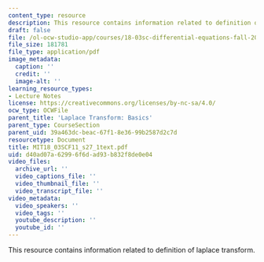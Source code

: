 ```yaml
---
content_type: resource
description: This resource contains information related to definition of laplace transform.
draft: false
file: /ol-ocw-studio-app/courses/18-03sc-differential-equations-fall-2011/d40ad07a62996f6dad93b832f8de0e04_MIT18_03SCF11_s27_1text.pdf
file_size: 181781
file_type: application/pdf
image_metadata:
  caption: ''
  credit: ''
  image-alt: ''
learning_resource_types:
- Lecture Notes
license: https://creativecommons.org/licenses/by-nc-sa/4.0/
ocw_type: OCWFile
parent_title: 'Laplace Transform: Basics'
parent_type: CourseSection
parent_uid: 39a463dc-beac-67f1-8e36-99b2587d2c7d
resourcetype: Document
title: MIT18_03SCF11_s27_1text.pdf
uid: d40ad07a-6299-6f6d-ad93-b832f8de0e04
video_files:
  archive_url: ''
  video_captions_file: ''
  video_thumbnail_file: ''
  video_transcript_file: ''
video_metadata:
  video_speakers: ''
  video_tags: ''
  youtube_description: ''
  youtube_id: ''
---
```

This resource contains information related to definition of laplace transform.